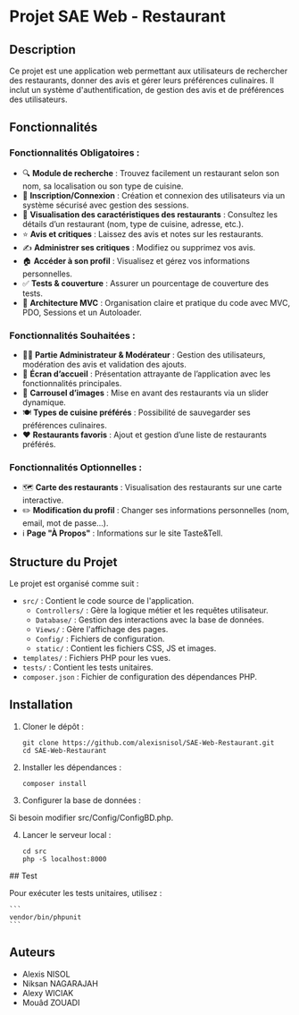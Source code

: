 # Projet SAE Web - Restaurant

## Description

Ce projet est une application web permettant aux utilisateurs de rechercher des restaurants, donner des avis et gérer leurs préférences culinaires. Il inclut un système d'authentification, de gestion des avis et de préférences des utilisateurs.

## Fonctionnalités

### Fonctionnalités Obligatoires :
- 🔍 **Module de recherche** : Trouvez facilement un restaurant selon son nom, sa localisation ou son type de cuisine.
- 🔑 **Inscription/Connexion** : Création et connexion des utilisateurs via un système sécurisé avec gestion des sessions.
- 🏪 **Visualisation des caractéristiques des restaurants** : Consultez les détails d’un restaurant (nom, type de cuisine, adresse, etc.).
- ⭐ **Avis et critiques** : Laissez des avis et notes sur les restaurants.
- ✍️ **Administrer ses critiques** : Modifiez ou supprimez vos avis.
- 🏠 **Accéder à son profil** : Visualisez et gérez vos informations personnelles.
- ✅ **Tests & couverture** : Assurer un pourcentage de couverture des tests.
- 📐 **Architecture MVC** : Organisation claire et pratique du code avec MVC, PDO, Sessions et un Autoloader.

### Fonctionnalités Souhaitées :
- 👨‍💼 **Partie Administrateur & Modérateur** : Gestion des utilisateurs, modération des avis et validation des ajouts.
- 🏡 **Écran d’accueil** : Présentation attrayante de l’application avec les fonctionnalités principales.
- 🎠 **Carrousel d’images** : Mise en avant des restaurants via un slider dynamique.
- 🍽️ **Types de cuisine préférés** : Possibilité de sauvegarder ses préférences culinaires.
- ❤️ **Restaurants favoris** : Ajout et gestion d’une liste de restaurants préférés.

### Fonctionnalités Optionnelles :
- 🗺️ **Carte des restaurants** : Visualisation des restaurants sur une carte interactive.
- ✏️ **Modification du profil** : Changer ses informations personnelles (nom, email, mot de passe...).
- ℹ️ **Page "À Propos"** : Informations sur le site Taste&Tell.

## Structure du Projet

Le projet est organisé comme suit :
- `src/` : Contient le code source de l'application.
  - `Controllers/` : Gère la logique métier et les requêtes utilisateur.
  - `Database/` : Gestion des interactions avec la base de données.
  - `Views/` : Gère l'affichage des pages.
  - `Config/` : Fichiers de configuration.
  - `static/` : Contient les fichiers CSS, JS et images.
- `templates/` : Fichiers PHP pour les vues.
- `tests/` : Contient les tests unitaires.
- `composer.json` : Fichier de configuration des dépendances PHP.

## Installation

1. Cloner le dépôt :
   ```
   git clone https://github.com/alexisnisol/SAE-Web-Restaurant.git
   cd SAE-Web-Restaurant
   ```

2. Installer les dépendances : 

    ```
    composer install
    ```

3. Configurer la base de données : 

Si besoin modifier src/Config/ConfigBD.php.  

4. Lancer le serveur local : 

    ```
    cd src
    php -S localhost:8000
    ```

## Test

Pour exécuter les tests unitaires, utilisez :

    ```
    vendor/bin/phpunit
    ```

## Auteurs

- Alexis NISOL
- Niksan NAGARAJAH
- Alexy WICIAK
- Mouâd ZOUADI
